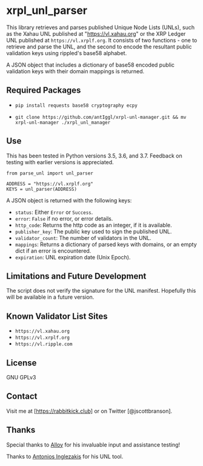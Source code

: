 # xrpl_unl_parser
This library retrieves and parses published Unique Node Lists (UNLs), such as the Xahau UNL published at "https://vl.xahau.org" or the XRP Ledger UNL published at `https://vl.xrplf.org`. It consists of two functions - one to retrieve and parse the UNL, and the second to encode the resultant public validation keys using rippled's base58 alphabet.

A JSON object that includes a dictionary of  base58 encoded public validation keys with their domain mappings is returned.

## Required Packages
* `pip install requests base58 cryptography ecpy`

* `git clone https://github.com/antIggl/xrpl-unl-manager.git && mv xrpl-unl-manager ./xrpl_unl_manager`

## Use
This has been tested in Python versions 3.5, 3.6, and 3.7. Feedback on testing with earlier versions is appreciated.
```
from parse_unl import unl_parser

ADDRESS = "https://vl.xrplf.org"
KEYS = unl_parser(ADDRESS)
```

A JSON object is returned with the following keys:
- `status`: Either `Error` or `Success`.
- `error`: `False` if no error, or error details.
- `http_code`: Returns the http code as an integer, if it is available.
- `publisher_key`: The public key used to sign the published UNL.
- `validator_count`: The number of validators in the UNL.
- `mappings`: Returns a dictionary of parsed keys with domains, or an empty dict if an error is encountered.
- `expiration`: UNL expiration date (Unix Epoch).

## Limitations and Future Development
The script does not verify the signature for the UNL manifest. Hopefully this will be available in a future version.

## Known Validator List Sites
- `https://vl.xahau.org`
- `https://vl.xrplf.org`
- `https://vl.ripple.com`


## License
GNU GPLv3

## Contact
Visit me at [https://rabbitkick.club] or on Twitter [@jscottbranson].

## Thanks
Special thanks to [Alloy] for his invaluable input and assistance testing!

Thanks to [Antonios Inglezakis] for his UNL tool.


[Alloy]:https://twitter.com/alloynetworks
[Antonios Inglezakis]:https://github.com/antIggl
